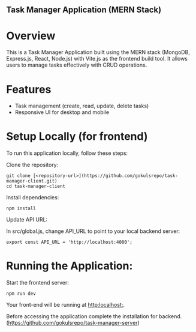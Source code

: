 ## Task Manager Application (MERN Stack)

# Overview
This is a Task Manager Application built using the MERN stack (MongoDB, Express.js, React, Node.js) with Vite.js as the frontend build tool. It allows users to manage tasks effectively with CRUD operations.

# Features
- Task management (create, read, update, delete tasks)
- Responsive UI for desktop and mobile

# Setup Locally (for frontend)
To run this application locally, follow these steps:

Clone the repository:
```
git clone [<repository-url>](https://github.com/gokulsrepo/task-manager-client.git)
cd task-manager-client
```
Install dependencies:
```
npm install
```
Update API URL:

In src/global.js, change API_URL to point to your local backend server:
```
export const API_URL = 'http://localhost:4000';
```
# Running the Application:

Start the frontend server:
```
npm run dev
```
Your front-end will be running at [http:localhost:](http://localhost:5173/).

Before accessing the application complete the installation for backend. (https://github.com/gokulsrepo/task-manager-server)

